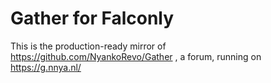 # Gather for Falconly
This is the production-ready mirror of https://github.com/NyankoRevo/Gather , a forum, running on https://g.nnya.nl/
